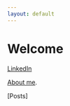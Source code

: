 ```yaml
---
layout: default
---
```


# Welcome

[LinkedIn](https://www.linkedin.com/in/owen-williams-6768071b7)

[About me](./Aboutme.md).

[Posts]


